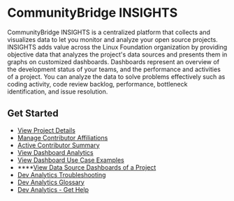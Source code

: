# CommunityBridge INSIGHTS

CommunityBridge INSIGHTS is a centralized platform that collects and visualizes data to let you monitor and analyze your open source projects. INSIGHTS adds value across the Linux Foundation organization by providing objective data that analyzes the project's data sources and presents them in graphs on customized dashboards. Dashboards represent an overview of the development status of your teams, and the performance and activities of a project. You can analyze the data to solve problems effectively such as coding activity, code review backlog, performance, bottleneck identification, and issue resolution. 

## Get Started <a id="DevAnalyticsGettingStarted-GetStarted"></a>

* [View Project Details](view-project-details.md)
* [Manage Contributor Affiliations](manage-contributor-affiliations/)
* [Active Contributor Summary]()
* [View Dashboard Analytics](view-dashboard-analytics/)
* [View Dashboard Use Case Examples](view-dashboard-use-case-examples/)
* \*\*\*\*[View Data Source Dashboards of a Project](view-dashboard-catalog-of-a-project/)
* [Dev Analytics Troubleshooting](dev-analytics-troubleshooting.md)
* [Dev Analytics Glossary](dev-analytics-glossary.md)
* [Dev Analytics - Get Help](dev-analytics-get-help.md)

